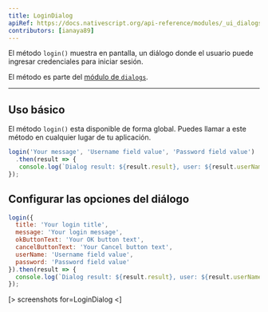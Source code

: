 ```yaml
---
title: LoginDialog
apiRef: https://docs.nativescript.org/api-reference/modules/_ui_dialogs_#login
contributors: [ianaya89]
---
```


El método `login()` muestra en pantalla, un diálogo donde el usuario puede ingresar credenciales para iniciar sesión.

El método es parte del [módulo de `dialogs`](https://docs.nativescript.org/api-reference/modules/_ui_dialogs_).

---

## Uso básico

El método `login()` esta disponible de forma global. Puedes llamar a este método en cualquier lugar de tu aplicación.

```javascript
login('Your message', 'Username field value', 'Password field value')
  .then(result => {
   console.log(`Dialog result: ${result.result}, user: ${result.userName}, pwd: ${result.password}`);
});
```

## Configurar las opciones del diálogo

```JavaScript
login({
  title: 'Your login title',
  message: 'Your login message',
  okButtonText: 'Your OK button text',
  cancelButtonText: 'Your Cancel button text',
  userName: 'Username field value',
  password: 'Password field value'
}).then(result => {
  console.log(`Dialog result: ${result.result}, user: ${result.userName}, pwd: ${result.password}`);
});
```

[> screenshots for=LoginDialog <]
